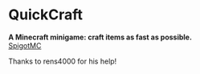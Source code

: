 # QuickCraft
**A Minecraft minigame: craft items as fast as possible.**  
[SpigotMC](https://www.spigotmc.org/resources/quickcraft.42559/)

Thanks to rens4000 for his help!
